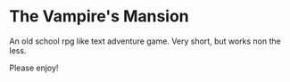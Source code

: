 # The Vampire's Mansion
An old school rpg like text adventure game. Very short, but works non the less. 

Please enjoy!
